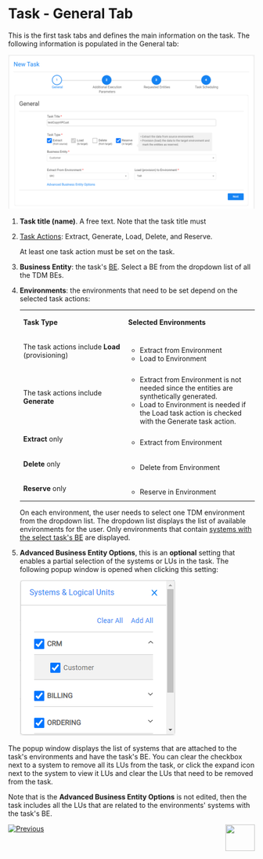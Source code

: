 # Task - General Tab

This is the first task tabs and defines the main information on the task. The following information is populated in the General tab:

![general tab](images/load_task_general_tab.png)

1. **Task title (name)**. A free text. Note that the task title must 

2. [Task Actions](14_task_overview.md#task-actions-types): Extract, Generate, Load, Delete, and Reserve. 

   At least one task action must be set on the task.


3. **Business Entity**: the task's [BE](04_tdm_gui_business_entity_window.md). Select a BE from the dropdown list of all the TDM BEs.

4. **Environments**: the environments that need to be set depend on the selected task actions:

   <table width="700pxl">
   <tbody>
   <tr>
   <td width="300pxl">
   <p><strong>Task Type</strong></p>
   </td>
   <td width="400pxl">
   <p><strong>Selected Environments</strong></p>
   </td>
   </tr>
   <tr>
   <td width="312">
   <p>The task actions include <strong>Load</strong> (provisioning)</p>
   </td>
   <td width="312">
   <ul>
   <li>Extract from Environment</li>
   <li>Load to Environment</li>
   </ul>
   </td>
   </tr>
   <tr>
   <td width="312">
   <p>The task actions include <strong>Generate</strong></p>
   </td>
   <td width="312">
   <ul>
   <li>Extract from Environment is not needed since the entities are synthetically generated.</li>
   <li>Load to Environment is needed if the Load task action is checked with the Generate task action.</li>
   </ul>
   </td>
   </tr>    
   <tr>
   <td width="312">
   <p><strong>Extract</strong> only</p>
   </td>
   <td width="312">
   <ul>
   <li>Extract from Environment</li>
   </ul>
   </td>
   </tr>
   <tr>
   <td width="312">
   <p><strong>Delete</strong> only</p>
   </td>
   <td width="312">
   <ul>
   <li>Delete from Environment</li>
   </ul>
   </td>
   </tr>
   <tr>
   <td width="312">
   <p><strong>Reserve</strong> only</p>
   </td>
   <td width="312">
   <ul>
   <li>Reserve in Environment</li>
   </ul>
   </td>
   </tr>
   </tbody>
   </table>


   On each environment, the user needs to select one TDM environment from the dropdown list. The dropdown list displays the list of available environments for the user. Only environments that contain [systems with the select task's BE](11_environment_products_tab.md) are displayed.   

5. **Advanced Business Entity Options**, this is an **optional** setting that enables a partial selection of the systems or LUs in the task. The following popup window is opened when clicking this setting:

   ![advanced BE options](images/task_advanced_be_options.png)

   

The popup window displays the list of systems that are attached to the task's environments and have the task's BE. You can clear the checkbox next to a system to remove all its LUs from the task, or click the expand icon next to the system to view it LUs and clear the LUs that need to be removed from the task. 

Note that is the **Advanced Business Entity Options** is not edited, then the task includes all the LUs that are related to the environments' systems with the task's BE.



 [![Previous](/articles/images/Previous.png)](14_task_overview.md)[<img align="right" width="60" height="54" src="/articles/images/Next.png">](15_data_flux_task.md)


